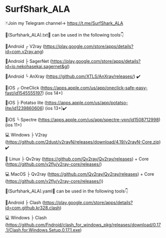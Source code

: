 # SurfShark_ALA
🃏Join my Telegram channel-> https://t.me/SurfShark_ALA

🔰(Surfshark_ALA).txt🔰 can be used in the following tools👇

📱Android ┌ V2ray (https://play.google.com/store/apps/details?id=com.v2ray.ang)

📱Android ├ SagerNet (https://play.google.com/store/apps/details?id=io.nekohasekai.sagernet&gl)

📱Android └ AnXray (https://github.com/XTLS/AnXray/releases/) ✔️


📱iOS ┌ OneClick (https://apps.apple.com/us/app/oneclick-safe-easy-fast/id1545555197) (ios 14+) 
       
📱iOS ├ Potatso lite (https://apps.apple.com/us/app/potatso-lite/id1239860606) (ios 13+)✔️

📱iOS └ Spectre (https://apps.apple.com/us/app/spectre-vpn/id1508712998) (ios 11+) 

                           
💻 Windows ├ V2ray (https://github.com/2dust/v2rayN/releases/download/4.19/v2rayN-Core.zip) ✔️


🐧 Linux ├ Qv2ray (https://github.com/Qv2ray/Qv2ray/releases) + Core (https://github.com/v2fly/v2ray-core/releases/)


💻 MacOS ├ Qv2ray (https://github.com/Qv2ray/Qv2ray/releases) + Core (https://github.com/v2fly/v2ray-core/releases/))


🔰(Surfshark_ALA).yaml🔰 can be used in the following tools👇

📱Android ├ Clash (https://play.google.com/store/apps/details?id=com.github.kr328.clash)

💻 Windows ├ Clash (https://github.com/Fndroid/clash_for_windows_pkg/releases/download/0.17.1/Clash.for.Windows.Setup.0.17.1.exe) 
